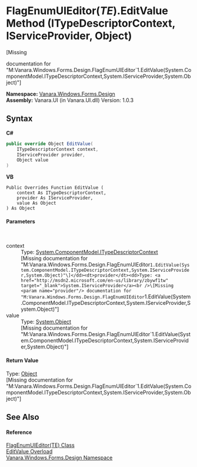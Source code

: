 # FlagEnumUIEditor(*TE*).EditValue Method (ITypeDescriptorContext, IServiceProvider, Object)
 

\[Missing <summary> documentation for "M:Vanara.Windows.Forms.Design.FlagEnumUIEditor`1.EditValue(System.ComponentModel.ITypeDescriptorContext,System.IServiceProvider,System.Object)"\]

**Namespace:**&nbsp;<a href="47183544-7c44-c1e2-cf57-c68e49a55933">Vanara.Windows.Forms.Design</a><br />**Assembly:**&nbsp;Vanara.UI (in Vanara.UI.dll) Version: 1.0.3

## Syntax

**C#**<br />
``` C#
public override Object EditValue(
	ITypeDescriptorContext context,
	IServiceProvider provider,
	Object value
)
```

**VB**<br />
``` VB
Public Overrides Function EditValue ( 
	context As ITypeDescriptorContext,
	provider As IServiceProvider,
	value As Object
) As Object
```


#### Parameters
&nbsp;<dl><dt>context</dt><dd>Type: <a href="http://msdn2.microsoft.com/en-us/library/8d4c9xy5" target="_blank">System.ComponentModel.ITypeDescriptorContext</a><br />\[Missing <param name="context"/> documentation for "M:Vanara.Windows.Forms.Design.FlagEnumUIEditor`1.EditValue(System.ComponentModel.ITypeDescriptorContext,System.IServiceProvider,System.Object)"\]</dd><dt>provider</dt><dd>Type: <a href="http://msdn2.microsoft.com/en-us/library/zbywf1tw" target="_blank">System.IServiceProvider</a><br />\[Missing <param name="provider"/> documentation for "M:Vanara.Windows.Forms.Design.FlagEnumUIEditor`1.EditValue(System.ComponentModel.ITypeDescriptorContext,System.IServiceProvider,System.Object)"\]</dd><dt>value</dt><dd>Type: <a href="http://msdn2.microsoft.com/en-us/library/e5kfa45b" target="_blank">System.Object</a><br />\[Missing <param name="value"/> documentation for "M:Vanara.Windows.Forms.Design.FlagEnumUIEditor`1.EditValue(System.ComponentModel.ITypeDescriptorContext,System.IServiceProvider,System.Object)"\]</dd></dl>

#### Return Value
Type: <a href="http://msdn2.microsoft.com/en-us/library/e5kfa45b" target="_blank">Object</a><br />\[Missing <returns> documentation for "M:Vanara.Windows.Forms.Design.FlagEnumUIEditor`1.EditValue(System.ComponentModel.ITypeDescriptorContext,System.IServiceProvider,System.Object)"\]

## See Also


#### Reference
<a href="9c260323-9c97-6263-f5af-8e72a1582603">FlagEnumUIEditor(TE) Class</a><br /><a href="dcc06962-25a3-8e19-2464-de25c5ecb518">EditValue Overload</a><br /><a href="47183544-7c44-c1e2-cf57-c68e49a55933">Vanara.Windows.Forms.Design Namespace</a><br />